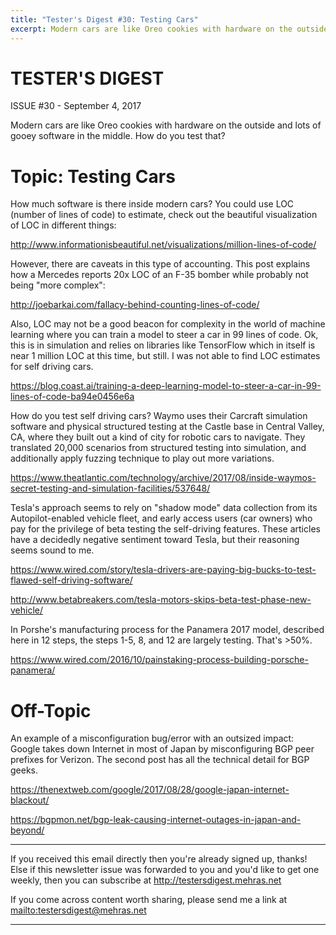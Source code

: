 ```yaml
---
title: "Tester's Digest #30: Testing Cars"
excerpt: Modern cars are like Oreo cookies with hardware on the outside and lots of gooey software in the middle. How do you test that?
---
```


TESTER'S DIGEST
===============
ISSUE #30 - September 4, 2017

Modern cars are like Oreo cookies with hardware on the outside and lots of gooey software in the middle. How do you test that?

Topic: Testing Cars
===================

How much software is there inside modern cars? You could use LOC (number of lines of code) to estimate, check out the beautiful visualization of LOC in different things:

<http://www.informationisbeautiful.net/visualizations/million-lines-of-code/>

However, there are caveats in this type of accounting. This post explains how a Mercedes reports 20x LOC of an F-35 bomber while probably not being "more complex":

<http://joebarkai.com/fallacy-behind-counting-lines-of-code/>

Also, LOC may not be a good beacon for complexity in the world of machine learning where you can train a model to steer a car in 99 lines of code. Ok, this is in simulation and relies on libraries like TensorFlow which in itself is near 1 million LOC at this time, but still. I was not able to find LOC estimates for self driving cars.

<https://blog.coast.ai/training-a-deep-learning-model-to-steer-a-car-in-99-lines-of-code-ba94e0456e6a>

How do you test self driving cars? Waymo uses their Carcraft simulation software and physical structured testing at the Castle base in Central Valley, CA, where they built out a kind of city for robotic cars to navigate. They translated 20,000 scenarios from structured testing into simulation, and additionally apply fuzzing technique to play out more variations.

<https://www.theatlantic.com/technology/archive/2017/08/inside-waymos-secret-testing-and-simulation-facilities/537648/>

Tesla's approach seems to rely on "shadow mode" data collection from its Autopilot-enabled vehicle fleet, and early access users (car owners) who pay for the privilege of beta testing the self-driving features. These articles have a decidedly negative sentiment toward Tesla, but their reasoning seems sound to me.

<https://www.wired.com/story/tesla-drivers-are-paying-big-bucks-to-test-flawed-self-driving-software/>

<http://www.betabreakers.com/tesla-motors-skips-beta-test-phase-new-vehicle/>

In Porshe's manufacturing process for the Panamera 2017 model, described here in 12 steps, the steps 1-5, 8, and 12 are largely testing. That's >50%.

<https://www.wired.com/2016/10/painstaking-process-building-porsche-panamera/>

Off-Topic
=========

An example of a misconfiguration bug/error with an outsized impact: Google takes down Internet in most of Japan by misconfiguring BGP peer prefixes for Verizon. The second post has all the technical detail for BGP geeks.

<https://thenextweb.com/google/2017/08/28/google-japan-internet-blackout/>

<https://bgpmon.net/bgp-leak-causing-internet-outages-in-japan-and-beyond/>

---

If you received this email directly then you're already signed up, thanks! Else
if this newsletter issue was forwarded to you and you'd like to get one weekly,
then you can subscribe at <http://testersdigest.mehras.net>

If you come across content worth sharing, please send me a link at
<mailto:testersdigest@mehras.net>

---
